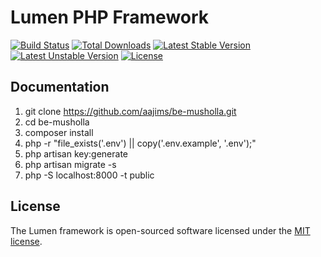 # Lumen PHP Framework

[![Build Status](https://travis-ci.org/laravel/lumen-framework.svg)](https://travis-ci.org/laravel/lumen-framework)
[![Total Downloads](https://poser.pugx.org/laravel/lumen-framework/d/total.svg)](https://packagist.org/packages/laravel/lumen-framework)
[![Latest Stable Version](https://poser.pugx.org/laravel/lumen-framework/v/stable.svg)](https://packagist.org/packages/laravel/lumen-framework)
[![Latest Unstable Version](https://poser.pugx.org/laravel/lumen-framework/v/unstable.svg)](https://packagist.org/packages/laravel/lumen-framework)
[![License](https://poser.pugx.org/laravel/lumen-framework/license.svg)](https://packagist.org/packages/laravel/lumen-framework)

## Documentation

1. git clone https://github.com/aajims/be-musholla.git
2. cd be-musholla
3. composer install
4. php -r "file_exists('.env') || copy('.env.example', '.env');"
5. php artisan key:generate
6. php artisan migrate -s
7. php -S localhost:8000 -t public

## License

The Lumen framework is open-sourced software licensed under the [MIT license](https://opensource.org/licenses/MIT).
